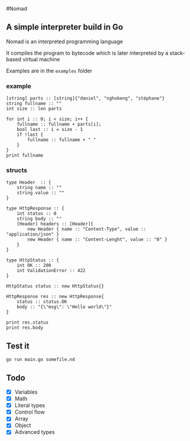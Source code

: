 #Nomad

## A simple interpreter build in Go

Nomad is an interpreted programming language

It compiles the program to bytecode which is later interpreted by a stack-based virtual machine

Examples are in the `examples` folder

### example

```
[string] parts :: [string]{"daniel", "nghokeng", "stéphane"}
string fullname :: ""
int size :: len parts

for int i :: 0; i < size; i++ {
    fullname :: fullname + parts[i];
    bool last :: i = size - 1
    if !last {
        fullname :: fullname + " "
    }
}
print fullname
```
### structs

```
type Header  :: {
    string name :: ""
    string value :: ""
}

type HttpResponse :: {
    int status :: 0
    string body :: ""
    [Header] headers :: [Header]{
        new Header { name :: "Content-Type", value :: "application/json" }
        new Header { name :: "Content-Lenght", value :: "0" }
    }
}

type HttpStatus :: {
    int OK :: 200 
    int ValidationError :: 422 
}

HttpStatus status :: new HttpStatus{}

HttpResponse res :: new HttpResponse{
    status :: status.OK
    body :: "{\"msg\": \"Hello world\"}"
}

print res.status
print res.body
```

## Test it

`go run main.go somefile.nd`

## Todo
- [x] Variables
- [x] Math
- [x] Literal types
- [x] Control flow
- [x] Array
- [x] Object
- [x] Advanced types
#
